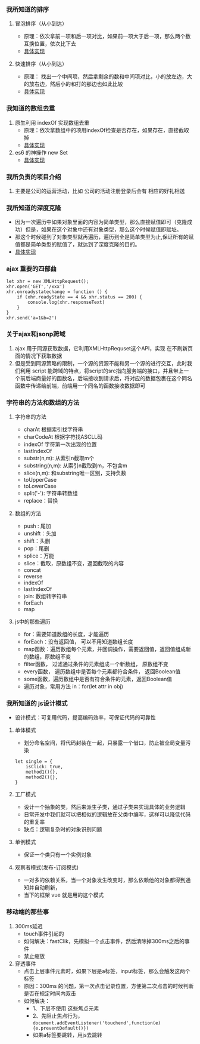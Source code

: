 ### 我所知道的排序
1. 冒泡排序（从小到达）
    - 原理：依次拿前一项和后一项对比，如果前一项大于后一项，那么两个数互换位置，依次比下去
    - [具体实现](http://js.jirengu.com/qomaj/61/edit)

2. 快速排序（从小到达）
    - 原理： 找出一个中间项，然后拿剩余的数和中间项对比，小的放左边，大的放右边，然后小的和打的那边也如此比较
    - [具体实现](http://js.jirengu.com/hoqok/73/edit?html,console,output)

### 我知道的数组去重
1. 原生利用 indexOf 实现数组去重
    - 原理：依次拿数组中的项用indexOf检查是否存在，如果存在，直接截取掉
    - [具体实现](http://js.jirengu.com/tovoc/42/edit)
2. es6 的神操作 new Set
    - [具体实现](http://js.jirengu.com/xazip/13/edit)

### 我所负责的项目介绍
1. 主要是公司的运营活动，比如 公司的活动注册登录后会有 相应的好礼相送

### 我所知道的深度克隆
- 因为一次遍历中如果对象里面的内容为简单类型，那么直接赋值即可（克隆成功）但是，如果在这个对象中还有对象类型，那么这个时候赋值即赋址。
- 那这个时候碰到了对象类型就再遍历，遍历到全是简单类型为止,保证所有的赋值都是简单类型的赋值了，就达到了深度克隆的目的。
- [具体实现](http://js.jirengu.com/cojex/56/edit)

### ajax 重要的四部曲
```
let xhr = new XMLHttpRequest();
xhr.open('GET','/xxx')
xhr.onreadystatechange = function () {
    if (xhr.readyState == 4 && xhr.status == 200) {
        console.log(xhr.responseText)
    }
}
xhr.send('a=1&b=2')
```
### 关于ajax和jsonp跨域
1. ajax 用于同源获取数据，它利用XMLHttpRequset这个API，实现 在不刷新页面的情况下获取数据
2. 但是受到同源策略的限制，一个源的资源不能和另一个源的进行交互，此时我们利用 script 能跨域的特点，将script的src指向服务端的接口，并且带上一个前后端商量好的函数名，后端接收到请求后，将对应的数据包裹在这个同名函数中传递给前端，前端用一个同名的函数接收数据即可

### 字符串的方法和数组的方法
1. 字符串的方法
    - charAt 根据索引找字符串
    - charCodeAt 根据字符找ASCLL码
    - indexOf 字符第一次出现的位置
    - lastIndexOf
    - substr(n,m): 从索引n截取m个
    - substring(n,m): 从索引n截取到m，不包含m
    - slice(n,m): 和substring唯一区别，支持负数
    - toUpperCase
    - toLowerCase
    - split('-'): 字符串转数组
    - replace：替换

2. 数组的方法
    - push : 尾加
    - unshift：头加
    - shift：头删
    - pop：尾删
    - splice：万能
    - slice：截取，原数组不变，返回截取的内容
    - concat
    - reverse
    - indexOf
    - lastIndexOf
    - join: 数组转字符串
    - forEach
    - map
    
3. js中的那些遍历
    - for：需要知道数组的长度，才能遍历
    - forEach：没有返回值， 可以不用知道数组长度
    - map函数：遍历数组每个元素，并回调操作，需要返回值，返回值组成新的数组，原数组不变
    - filter函数， 过滤通过条件的元素组成一个新数组， 原数组不变
    - every函数， 遍历数组中是否每个元素都符合条件， 返回Boolean值
    - some函数，遍历数组中是否有符合条件的元素，返回Boolean值
    - 遍历对象，常用方法 in：for(let attr in obj)

### 我所知道的 js设计模式
- 设计模式：可复用代码，提高编码效率，可保证代码的可靠性    
1. 单体模式
    - 划分命名空间，将代码封装在一起，只暴露一个借口，防止被全局变量污染
    
    ```
    let single = {
        isClick: true,
        method1(){},
        method2(){},
    }
    ```
2. 工厂模式
    - 设计一个抽象的类，然后来派生子类，通过子类来实现具体的业务逻辑
    - 日常开发中我们就可以把相似的逻辑放在父类中编写，这样可以降低代码的重复率
    - 缺点：逻辑复杂时的对象识别问题
    
3. 单例模式
    - 保证一个类只有一个实例对象
4. 观察者模式(发布-订阅模式)
    - 一对多的依赖关系，当一个对象发生改变时，那么依赖他的对象都得到通知并自动刷新，
    - 当下的框架 vue 就是用的这个模式

    
### 移动端的那些事
1. 300ms延迟
    - touch事件引起的
    - 如何解决：fastClik，先模拟一个点击事件，然后清除掉300ms之后的事件
    - 禁止缩放
2. 穿透事件
    - 点击上层事件元素时，如果下层是a标签，input标签，那么会触发这两个标签
    - 原因：300ms 的问题，第一次点击记录位置，方便第二次点击的时候判断是否在规定时间内双击
    - 如何解决：
        - 1、下层不使用 这些焦点元素
        - 2、先阻止焦点行为，`document.addEventListener('touchend',function(e){e.preventDefault()})`
        - 如果a标签要跳转，用js去跳转


